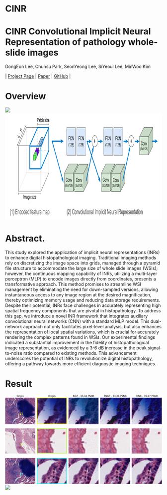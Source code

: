 # CINR
# CINR Convolutional Implicit Neural Representation of pathology whole-slide images
DongEon Lee, Chunsu Park, SeonYeong Lee, SiYeoul Lee, MinWoo Kim

| [Project Page](https://pnu-amilab.github.io/CINR/) 
| [Paper](https://doi.org/10.1007/978-3-031-72104-5_19)
| [GitHub](https://github.com/pnu-amilab/CINR) 
|

# Overview
<img src="image/enc-1.png" height="342"/><img src="image/model1-1.png" height="342"/>


# Abstract. 
This study explored the application of implicit neural representations (INRs) to enhance digital histopathological imaging. Traditional imaging methods rely on discretizing the image space into grids, managed through a pyramid file structure to accommodate the large size of whole slide images (WSIs); however, the continuous mapping capability of INRs, utilizing a multi-layer perceptron (MLP) to encode images directly from coordinates, presents a transformative approach.
This method promises to streamline WSI management by eliminating the need for down-sampled versions, allowing instantaneous access to any image region at the desired magnification, thereby optimizing memory usage and reducing data storage requirements. Despite their potential, INRs face challenges in accurately representing high spatial frequency components that are pivotal in histopathology. To address this gap, we introduce a novel INR framework that integrates auxiliary convolutional neural networks (CNN) with a standard MLP model. This dual-network approach not only facilitates pixel-level analysis, but also enhances the representation of local spatial variations, which is crucial for accurately rendering the complex patterns found in WSIs. Our experimental findings indicated a substantial improvement in the fidelity of histopathological image representation, as evidenced by a 3-6 dB increase in the peak signal-to-noise ratio compared to existing methods. This advancement underscores the potential of INRs to revolutionize digital histopathology, offering a pathway towards more efficient diagnostic imaging techniques.

# Result
<img src="image/fig_diff_reboot2-1.png">
<img src="image/fig4-1.png">